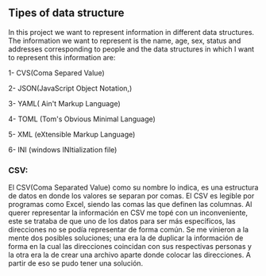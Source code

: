 ## Tipes of data structure

In this project we want to represent information in different data structures. The information we want to represent is the name, age, sex, status and addresses corresponding to people and the data structures in which I want to represent this information are:

1- CVS(Coma Separed Value)

2- JSON(JavaScript Object Notation,)

3- YAML( Ain't Markup Language)

4- TOML (Tom's Obvious Minimal Language)

5- XML (eXtensible Markup Language)

6- INI (windows INItialization file)

### CSV:
El CSV(Coma Separated Value) como su nombre lo indica, es una estructura de datos en donde los valores se separan por comas. El CSV es legible por programas como Excel, siendo las comas las que definen las columnas. Al querer representar la información en CSV me topé con un inconveniente, este se trataba de que uno de los datos para ser más específicos, las direcciones no se podía representar de forma común. Se me vinieron a la mente dos posibles soluciones; una era la de duplicar la información de forma en la cual las direcciones coincidan con sus respectivas personas y la otra era la de crear una archivo aparte donde colocar las direcciones. A partir de eso se pudo tener una solución.

 